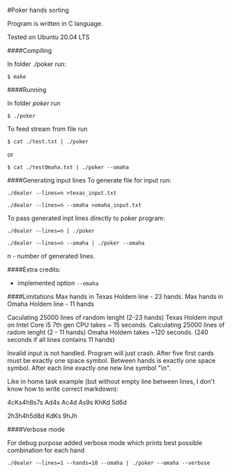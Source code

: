 #Poker hands sorting

Program is written in C language.

Tested on Ubuntu 20.04 LTS

####Compiling

In folder ./poker run:

`$ make`


####Running

In folder _poker_ run

`$ ./poker`

To feed stream from file run

`$ cat ./test.txt | ./poker`

or

`$ cat ./testOmaha.txt | ./poker --omaha`

####Generating input lines
To generate file for input run:

`./dealer --lines=n >texas_input.txt`

`./dealer --lines=n --omaha >omaha_input.txt`

To pass generated inpt lines directly to poker program:

`./dealer --lines=n | ./poker`

`./dealer --lines=n --omaha | ./poker --omaha`

n - number of generated lines.

####Extra credits:
- implemented option `--omaha`

####Limitations
Max hands in Texas Holdem line - 23 hands.
Max hands in Omaha Holdem line - 11 hands

Caculating 25000 lines of random lenght (2-23 hands) Texas Holdem input on Intel Core i5 7th gen CPU takes ~ 15 seconds.
Calculating 25000 lines of radom lenght (2 - 11 hands) Omaha Holdem takes ~120 seconds. (240 seconds if all lines contains 11 hands)

Invalid input is not handled. Program will just crash.
After five first cards must be exactly one space symbol.
Between hands is exactly one space symbol.
After each line exactly one new line symbol "\n".

Like in home task example (but without empty line between lines, I don't know how to write correct markdown):

4cKs4h8s7s Ad4s Ac4d As9s KhKd 5d6d

2h3h4h5d8d KdKs 9hJh


####Verbose mode

For debug purpose added verbose mode which prints best possible combination for each hand

`./dealer --lines=1 --hands=10 --omaha | ./poker --omaha --verbose`


